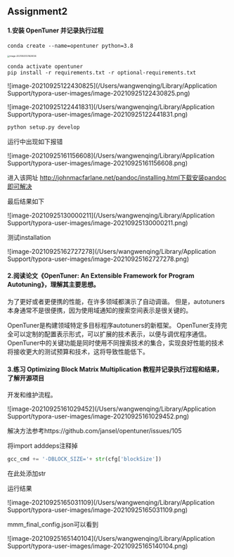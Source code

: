 ## Assignment2

#### 1.安装 OpenTuner 并记录执行过程

```
conda create --name=opentuner python=3.8
```

<img src="/Users/wangwenqing/Library/Application Support/typora-user-images/image-20210925121828036.png" alt="image-20210925121828036" style="zoom: 33%;" />

```
conda activate opentuner
pip install -r requirements.txt -r optional-requirements.txt
```

![image-20210925122430825](/Users/wangwenqing/Library/Application Support/typora-user-images/image-20210925122430825.png)

![image-20210925122441831](/Users/wangwenqing/Library/Application Support/typora-user-images/image-20210925122441831.png)

```python
python setup.py develop
```

运行中出现如下报错

![image-20210925161156608](/Users/wangwenqing/Library/Application Support/typora-user-images/image-20210925161156608.png)

进入该网址 http://johnmacfarlane.net/pandoc/installing.html下载安装pandoc即可解决

最后结果如下

![image-20210925130000211](/Users/wangwenqing/Library/Application Support/typora-user-images/image-20210925130000211.png)

测试installation

![image-20210925162727278](/Users/wangwenqing/Library/Application Support/typora-user-images/image-20210925162727278.png)

#### 2.阅读论文《OpenTuner: An Extensible Framework for Program Autotuning》，理解其主要思想。

为了更好或者更便携的性能，在许多领域都演示了自动调谐。 但是，autotuners本身通常不是很便携，因为使用域通知的搜索空间表示是很关键的。

OpenTuner是构建领域特定多目标程序autotuners的新框架。 OpenTuner支持完全可以定制的配置表示形式，可以扩展的技术表示，以便与调优程序通信。 OpenTuner中的关键功能是同时使用不同搜索技术的集合，实现良好性能的技术将接收更大的测试预算和技术，这将导致性能低下。

#### 3.练习 Optimizing Block Matrix Multiplication 教程并记录执行过程和结果，了解开源项目

开发和维护流程。

![image-20210925161029452](/Users/wangwenqing/Library/Application Support/typora-user-images/image-20210925161029452.png)

解决方法参考https://github.com/jansel/opentuner/issues/105

将import adddeps注释掉

```python
gcc_cmd += '-DBLOCK_SIZE='+ str(cfg['blockSize'])
```

在此处添加str

运行结果

![image-20210925165031109](/Users/wangwenqing/Library/Application Support/typora-user-images/image-20210925165031109.png)

mmm_final_config.json可以看到

![image-20210925165140104](/Users/wangwenqing/Library/Application Support/typora-user-images/image-20210925165140104.png)